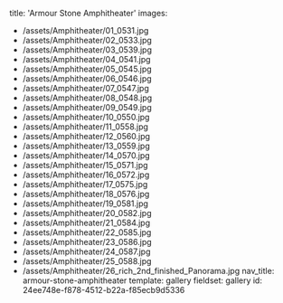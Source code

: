 title: 'Armour Stone Amphitheater'
images:
  - /assets/Amphitheater/01_0531.jpg
  - /assets/Amphitheater/02_0533.jpg
  - /assets/Amphitheater/03_0539.jpg
  - /assets/Amphitheater/04_0541.jpg
  - /assets/Amphitheater/05_0545.jpg
  - /assets/Amphitheater/06_0546.jpg
  - /assets/Amphitheater/07_0547.jpg
  - /assets/Amphitheater/08_0548.jpg
  - /assets/Amphitheater/09_0549.jpg
  - /assets/Amphitheater/10_0550.jpg
  - /assets/Amphitheater/11_0558.jpg
  - /assets/Amphitheater/12_0560.jpg
  - /assets/Amphitheater/13_0559.jpg
  - /assets/Amphitheater/14_0570.jpg
  - /assets/Amphitheater/15_0571.jpg
  - /assets/Amphitheater/16_0572.jpg
  - /assets/Amphitheater/17_0575.jpg
  - /assets/Amphitheater/18_0576.jpg
  - /assets/Amphitheater/19_0581.jpg
  - /assets/Amphitheater/20_0582.jpg
  - /assets/Amphitheater/21_0584.jpg
  - /assets/Amphitheater/22_0585.jpg
  - /assets/Amphitheater/23_0586.jpg
  - /assets/Amphitheater/24_0587.jpg
  - /assets/Amphitheater/25_0588.jpg
  - /assets/Amphitheater/26_rich_2nd_finished_Panorama.jpg
nav_title: armour-stone-amphitheater
template: gallery
fieldset: gallery
id: 24ee748e-f878-4512-b22a-f85ecb9d5336
